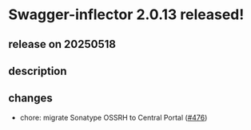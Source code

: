 # Swagger-inflector 2.0.13 released!

## release on 20250518

## description

## changes

* chore: migrate Sonatype OSSRH to Central Portal (<a class="issue-link js-issue-link" data-error-text="Failed to load title" data-id="3071630856" data-permission-text="Title is private" data-url="https://github.com/swagger-api/swagger-inflector/issues/476" data-hovercard-type="pull_request" data-hovercard-url="/swagger-api/swagger-inflector/pull/476/hovercard" href="https://github.com/swagger-api/swagger-inflector/pull/476">#476</a>)

